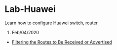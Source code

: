 # Lab-Huawei
Learn how to configure Huawei switch, router

1. Feb/04/2020
  * [Filtering the Routes to Be Received or Advertised](Filtering-the-Routes-to-Be-Received-or-Advertised.md)
